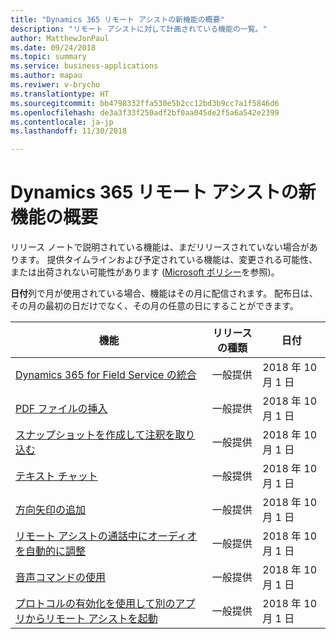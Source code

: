 ```yaml
---
title: "Dynamics 365 リモート アシストの新機能の概要"
description: "リモート アシストに対して計画されている機能の一覧。"
author: MatthewJonPaul
ms.date: 09/24/2018
ms.topic: summary
ms.service: business-applications
ms.author: mapau
ms.reviwer: v-brycho
ms.translationtype: HT
ms.sourcegitcommit: bb4798332ffa530e5b2cc12bd3b9cc7a1f5846d6
ms.openlocfilehash: de3a3f33f250adf2bf0aa045de2f5a6a542e2399
ms.contentlocale: ja-jp
ms.lasthandoff: 11/30/2018

---
```


# <a name="summary-of-whats-new-in-dynamics-365-remote-assist"></a>Dynamics 365 リモート アシストの新機能の概要

リリース ノートで説明されている機能は、まだリリースされていない場合があります。 提供タイムラインおよび予定されている機能は、変更される可能性、または出荷されない可能性があります ([Microsoft ポリシー](https://go.microsoft.com/fwlink/p/?linkid=2007332)を参照)。

**日付**列で月が使用されている場合、機能はその月に配信されます。 配布日は、その月の最初の日だけでなく、その月の任意の日にすることができます。


| **機能**                                     | **リリースの種類**     | **日付** |
|-------------------------------------------------|----------------------|--------------------------|
| [Dynamics 365 for Field Service の統合](field-service-integration.md) | 一般提供 | 2018 年 10 月 1 日             |
| [PDF ファイルの挿入](insert-PDF-file.md)                               | 一般提供 | 2018 年 10 月 1 日             |
| [スナップショットを作成して注釈を取り込む](snapshot.md)         | 一般提供 | 2018 年 10 月 1 日             |
| [テキスト チャット](text-chat.md)                                       | 一般提供 | 2018 年 10 月 1 日             |
| [方向矢印の追加](add-directional-arrow.md)                              | 一般提供 | 2018 年 10 月 1 日             |
| [リモート アシストの通話中にオーディオを自動的に調整](dynamic-audio.md)   | 一般提供 | 2018 年 10 月 1 日             |
| [音声コマンドの使用](voice-commands.md)                                  | 一般提供 | 2018 年 10 月 1 日             |
| [プロトコルの有効化を使用して別のアプリからリモート アシストを起動](protocol-activation.md)  |  一般提供  | 2018 年 10 月 1 日    

